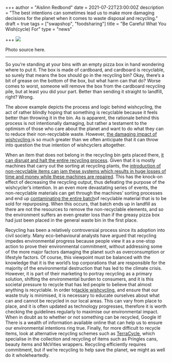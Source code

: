 +++
author = "Aislinn Redbond"
date = 2021-07-22T23:00:00Z
description = "The best intentions can sometimes lead us to make more damaging decisions for the planet when it comes to waste disposal and recycling."
draft = true
tags = ["swapshop", "foodsharing"]
title = "Be Careful What You Wish(cycle) For"
type = "news"

+++
![](https://res.cloudinary.com/shrub-co-op/image/upload/v1627033110/shrubcoop.org/media/wish_jsvo52.jpg)

Photo source here.

***

So you’re standing at your bins with an empty pizza box in hand wondering where to put it. The box is made of cardboard, and cardboard is recyclable, so surely that means the box should go in the recycling bin? Okay, there’s a bit of grease on the bottom of the box, but what harm can that do? Worse comes to worst, someone will remove the box from the cardboard recycling pile, but at least you did your part. Better than sending it straight to landfill, right? Wrong.

The above example depicts the process and logic behind wishcycling, the act of rather blindly hoping that something is recyclable because it feels better than throwing it in the bin. As is apparent, the rationale behind this process is not intentionally damaging, but rather a testament to the optimism of those who care about the planet and want to do what they can to reduce their non-recyclable waste. However, [the damaging impact of wishcycling ](https://www.greenmatters.com/p/wishcycling)is so much greater than we often anticipate that it can throw into question the true intention of wishcyclers altogether.

When an item that does not belong in the recycling bin gets placed there, [it can disrupt and halt the entire recycling process](https://www.vogeldisposal.com/vogel-disposal-news/what-happens-when-the-wrong-things-go-into-recycling-4022). Given that it is mostly machines that carry out the sorting at recycling plants, the [introduction of non-recyclable items can jam these systems which results in huge losses of time and money while these machines are repaired](https://theecofairy.com/blogs/news/we-all-need-to-stop-wishcycling). This has the knock-on effect of decreasing the recycling output, thus defeating the purpose of the wishcycler’s intention. In an even more devastating series of events, the non-recyclable materials can get through the machines’ sorting processes and end up [contaminating the entire batch](https://www.wlrn.org/news/2018-12-19/a-tale-of-too-much-wishcycling-a-look-at-miami-dades-low-recycle-rate)of recyclable material that is to be sold for repurposing. When this occurs, that batch ends up in landfill as there are not the resources to remove the non-recyclable elements, and so the environment suffers an even greater loss than if the greasy pizza box had just been placed in the general waste bin in the first place.

Recycling has been a relatively controversial process since its adoption into civil society. Many eco-behavioural analysts have argued that recycling impedes environmental progress because people view it as a one-stop action to prove their environmental commitment, without addressing some of the more major factors damaging the planet such as overconsumption or lifestyle factors. Of course, this viewpoint must be balanced with the knowledge that it is the world’s top corporations that are responsible for the majority of the environmental destruction that has led to the climate crisis. However, it is part of their marketing to portray recycling as a primary solution, shifting the environmental burden to consumers, and it is this societal pressure to recycle that has led people to believe that almost anything is recyclable. In order to[tackle wishcycling](https://dirtylabs.com/blogs/the-dirt/what-is-wishcycling), and ensure that our waste truly is minimised, it is necessary to educate ourselves about what can and cannot be recycled in our local areas. This can vary from place to place, and it is often updated as technology progresses, therefore it is worth checking the guidelines regularly to maximise our environmental impact. When in doubt as to whether or not something can be recycled, Google it! There is a wealth of information available online that can help us to ensure our environmental intentions ring true. Finally, for more difficult to recycle items, look at alternative recycling schemes such as [TerraCycle](https://www.terracycle.com/en-GB), which specialise in the collection and recycling of items such as Pringles cans, beauty items and McVities wrappers. Recycling efficiently requires commitment, but if we’re recycling to help save the planet, we might as well do it wholeheartedly.